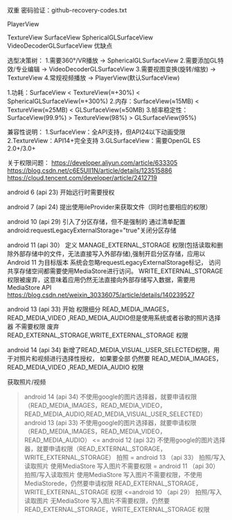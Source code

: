 双重 密码验证：github-recovery-codes.txt



PlayerView  


TextureView SurfaceView SphericalGLSurfaceView VideoDecoderGLSurfaceView 优缺点

选型决策树：
1.需要360°/VR播放 → SphericalGLSurfaceView
2.需要添加GL特效/专业编辑 → VideoDecoderGLSurfaceView
3.需要视图变换(旋转/缩放) → TextureView
4.常规视频播放 → PlayerView(默认SurfaceView)


1.功耗：SurfaceView < TextureView(≈+30%) < SphericalGLSurfaceView(≈+300%)
2.内存：SurfaceView(≈15MB) < TextureView(≈25MB) < GLSurfaceView(≈50MB)
3.帧率稳定性：SurfaceView(99.9%) > TextureView(98%) > GLSurfaceView(95%)

兼容性说明：
1.SurfaceView：全API支持，但API24以下动画受限
2.TextureView：API14+完全支持
3.GLSurfaceView：需要OpenGL ES 2.0+/3.0+




关于权限问题：
https://developer.aliyun.com/article/633305
https://blog.csdn.net/c6E5UlI1N/article/details/123515886
https://cloud.tencent.com/developer/article/2412719

android 6  (api  23) 开始远行时需要授权

android 7  (api  24) 提出使用ileProvider来获取文件（同时也要相应的权限）

android 10 (api 29)  引入了分区存储，但不是强制的
                     通过清单配置android:requestLegacyExternalStorage="true"关闭分区存储

android 11 (api 30） 定义 MANAGE_EXTERNAL_STORAGE 权限(包括读取和删除外部存储中的文件，无法直接写入外部存储),强制开启分区存储，应用以 Android 11 为目标版本
                     系统会忽略requestLegacyExternalStorage标记， 访问共享存储空间都需要使用MediaStore进行访问。
                      WRITE_EXTERNAL_STORAGE权限被废弃，这意味着应用仍然无法直接向外部存储写入数据，需要用 MediaStore API
https://blog.csdn.net/weixin_30336075/article/details/140239527


android 13 (api 33)  开始 权限细分 READ_MEDIA_IMAGES，READ_MEDIA_VIDEO ,READ_MEDIA_AUDIO但是使用系统或者谷歌的照片选择器 不需要权限
                     废弃 READ_EXTERNAL_STORAGE,WRITE_EXTERNAL_STORAGE 权限
                      

android 14 (api 34)  新增了READ_MEDIA_VISUAL_USER_SELECTED权限，用于对照片和视频进行选择性授权，
                     如果要全部 仍然要 READ_MEDIA_IMAGES，READ_MEDIA_VIDEO ,READ_MEDIA_AUDIO 权限

获取照片/视频
> android 14  (api 34)  不使用google的图片选择器，就要申请权限（READ_MEDIA_IMAGES，READ_MEDIA_VIDEO，READ_MEDIA_AUDIO,READ_MEDIA_VISUAL_USER_SELECTED）
> android 13  (api 33)  不使用google的图片选择器，就要申请权限（READ_MEDIA_IMAGES，READ_MEDIA_VIDEO，READ_MEDIA_AUDIO）
<= android 12 (api 32)  不使用google的图片选择器，就要申请权限（READ_EXTERNAL_STORAGE，WRITE_EXTERNAL_STORAGE）
拍照 
 >= android 13 （api 33） 拍照/写入读取照片 使用MediaStore 写入图片不需要权限
 >= android 11 （api 30） 拍照/写入读取照片 使用MediaStore 写入图片不需要权限，不使用MediaStorede，仍然要申请权限 READ_EXTERNAL_STORAGE，WRITE_EXTERNAL_STORAGE 权限
<=android 10   （api 29） 拍照/写入读取图片 无MediaStore 写入图片不需要权限，仍然要 READ_EXTERNAL_STORAGE，WRITE_EXTERNAL_STORAGE 权限